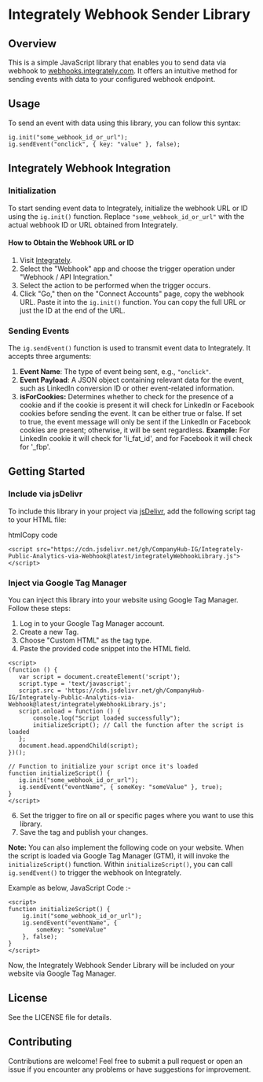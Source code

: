 
# Integrately Webhook Sender Library

## Overview

This is a simple JavaScript library that enables you to send data via webhook to [webhooks.integrately.com](https://webhooks.integrately.com). It offers an intuitive method for sending events with data to your configured webhook endpoint.

## Usage

To send an event with data using this library, you can follow this syntax:
```
ig.init("some_webhook_id_or_url");
ig.sendEvent("onclick", { key: "value" }, false);
```

## Integrately Webhook Integration

### Initialization

To start sending event data to Integrately, initialize the webhook URL or ID using the `ig.init()` function. Replace `"some_webhook_id_or_url"` with the actual webhook ID or URL obtained from Integrately.

#### How to Obtain the Webhook URL or ID

1. Visit [Integrately](https://integrately.com).
2. Select the "Webhook" app and choose the trigger operation under "Webhook / API Integration."
3. Select the action to be performed when the trigger occurs.
4. Click "Go," then on the "Connect Accounts" page, copy the webhook URL. Paste it into the `ig.init()` function. You can copy the full URL or just the ID at the end of the URL.

### Sending Events

The `ig.sendEvent()` function is used to transmit event data to Integrately. It accepts three arguments:

1. **Event Name**: The type of event being sent, e.g., `"onclick"`.
2. **Event Payload**: A JSON object containing relevant data for the event, such as LinkedIn conversion ID or other event-related information.
3. **isForCookies:** Determines whether to check for the presence of a cookie and if the cookie is present it will check for LinkedIn or Facebook cookies before sending the event. It can be either true or false. If set to true, the event message will only be sent if the LinkedIn or Facebook cookies are present; otherwise, it will be sent regardless.
**Example:** For LinkedIn cookie it will check for 'li_fat_id', and for Facebook it will check for '_fbp'.

## Getting Started

### Include via jsDelivr

To include this library in your project via [jsDelivr](https://cdn.jsdelivr.net/gh/CompanyHub-IG/Integrately-Public-Analytics-via-Webhook@latest/integratelyWebhookLibrary.js), add the following script tag to your HTML file:

htmlCopy code

```
<script src="https://cdn.jsdelivr.net/gh/CompanyHub-IG/Integrately-Public-Analytics-via-Webhook@latest/integratelyWebhookLibrary.js"></script>
``` 

### Inject via Google Tag Manager

You can inject this library into your website using Google Tag Manager. Follow these steps:

1.  Log in to your Google Tag Manager account.
2.  Create a new Tag.
3.  Choose "Custom HTML" as the tag type.
4.  Paste the provided code snippet into the HTML field.
 ```
<script>
(function () {
    var script = document.createElement('script');
    script.type = 'text/javascript';
    script.src = 'https://cdn.jsdelivr.net/gh/CompanyHub-IG/Integrately-Public-Analytics-via-Webhook@latest/integratelyWebhookLibrary.js';
    script.onload = function () {
        console.log("Script loaded successfully");
        initializeScript(); // Call the function after the script is loaded
    };
    document.head.appendChild(script);
})();

// Function to initialize your script once it's loaded
function initializeScript() {
    ig.init("some_webhook_id_or_url");
    ig.sendEvent("eventName", { someKey: "someValue" }, true);
}
</script>
```
6.  Set the trigger to fire on all or specific pages where you want to use this library.
7.  Save the tag and publish your changes.

**Note:**  You can also implement the following code on your website. When the script is loaded via Google Tag Manager (GTM), it will invoke the `initializeScript()` function. Within `initializeScript()`, you can call `ig.sendEvent()` to trigger the webhook on Integrately.

Example as below,
JavaScript Code :-
```
<script>
function initializeScript() {
    ig.init("some_webhook_id_or_url");
    ig.sendEvent("eventName", {
        someKey: "someValue"
    }, false);
}
</script>
```




Now, the Integrately Webhook Sender Library will be included on your website via Google Tag Manager.

## License

See the LICENSE file for details.

## Contributing

Contributions are welcome! Feel free to submit a pull request or open an issue if you encounter any problems or have suggestions for improvement.
